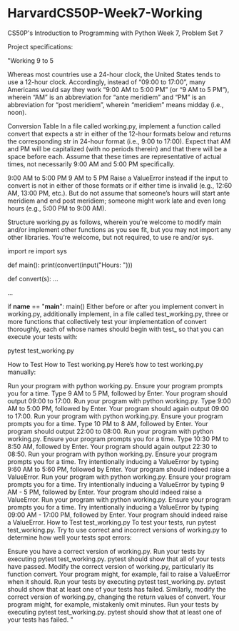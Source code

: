 # HarvardCS50P-Week7-Working

CS50P's Introduction to Programming with Python
Week 7, Problem Set 7

Project specifications:

"Working 9 to 5

Whereas most countries use a 24-hour clock, the United States tends to use a 12-hour clock. Accordingly, instead of “09:00 to 17:00”, many Americans would say they work “9:00 AM to 5:00 PM” (or “9 AM to 5 PM”), wherein “AM” is an abbreviation for “ante meridiem” and “PM” is an abbreviation for “post meridiem”, wherein “meridiem” means midday (i.e., noon).

Conversion Table
In a file called working.py, implement a function called convert that expects a str in either of the 12-hour formats below and returns the corresponding str in 24-hour format (i.e., 9:00 to 17:00). Expect that AM and PM will be capitalized (with no periods therein) and that there will be a space before each. Assume that these times are representative of actual times, not necessarily 9:00 AM and 5:00 PM specifically.

9:00 AM to 5:00 PM
9 AM to 5 PM
Raise a ValueError instead if the input to convert is not in either of those formats or if either time is invalid (e.g., 12:60 AM, 13:00 PM, etc.). But do not assume that someone’s hours will start ante meridiem and end post meridiem; someone might work late and even long hours (e.g., 5:00 PM to 9:00 AM).

Structure working.py as follows, wherein you’re welcome to modify main and/or implement other functions as you see fit, but you may not import any other libraries. You’re welcome, but not required, to use re and/or sys.

import re
import sys


def main():
    print(convert(input("Hours: ")))


def convert(s):
    ...


...


if __name__ == "__main__":
    main()
Either before or after you implement convert in working.py, additionally implement, in a file called test_working.py, three or more functions that collectively test your implementation of convert thoroughly, each of whose names should begin with test_ so that you can execute your tests with:

pytest test_working.py


How to Test
How to Test working.py
Here’s how to test working.py manually:

Run your program with python working.py. Ensure your program prompts you for a time. Type 9 AM to 5 PM, followed by Enter. Your program should output 09:00 to 17:00.
Run your program with python working.py. Type 9:00 AM to 5:00 PM, followed by Enter. Your program should again output 09:00 to 17:00.
Run your program with python working.py. Ensure your program prompts you for a time. Type 10 PM to 8 AM, followed by Enter. Your program should output 22:00 to 08:00.
Run your program with python working.py. Ensure your program prompts you for a time. Type 10:30 PM to 8:50 AM, followed by Enter. Your program should again output 22:30 to 08:50.
Run your program with python working.py. Ensure your program prompts you for a time. Try intentionally inducing a ValueError by typing 9:60 AM to 5:60 PM, followed by Enter. Your program should indeed raise a ValueError.
Run your program with python working.py. Ensure your program prompts you for a time. Try intentionally inducing a ValueError by typing 9 AM - 5 PM, followed by Enter. Your program should indeed raise a ValueError.
Run your program with python working.py. Ensure your program prompts you for a time. Try intentionally inducing a ValueError by typing 09:00 AM - 17:00 PM, followed by Enter. Your program should indeed raise a ValueError.
How to Test test_working.py
To test your tests, run pytest test_working.py. Try to use correct and incorrect versions of working.py to determine how well your tests spot errors:

Ensure you have a correct version of working.py. Run your tests by executing pytest test_working.py. pytest should show that all of your tests have passed.
Modify the correct version of working.py, particularly its function convert. Your program might, for example, fail to raise a ValueError when it should. Run your tests by executing pytest test_working.py. pytest should show that at least one of your tests has failed.
Similarly, modify the correct version of working.py, changing the return values of convert. Your program might, for example, mistakenly omit minutes. Run your tests by executing pytest test_working.py. pytest should show that at least one of your tests has failed.
"
